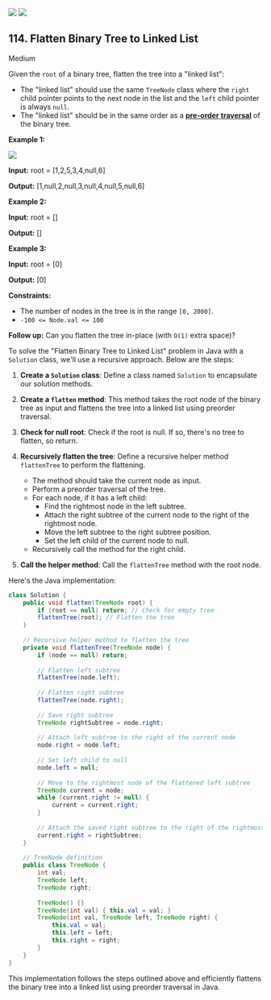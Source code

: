 [![](https://img.shields.io/github/stars/javadev/LeetCode-in-All?label=Stars&style=flat-square)](https://github.com/javadev/LeetCode-in-All)
[![](https://img.shields.io/github/forks/javadev/LeetCode-in-All?label=Fork%20me%20on%20GitHub%20&style=flat-square)](https://github.com/javadev/LeetCode-in-All/fork)

## 114\. Flatten Binary Tree to Linked List

Medium

Given the `root` of a binary tree, flatten the tree into a "linked list":

*   The "linked list" should use the same `TreeNode` class where the `right` child pointer points to the next node in the list and the `left` child pointer is always `null`.
*   The "linked list" should be in the same order as a [**pre-order** **traversal**](https://en.wikipedia.org/wiki/Tree_traversal#Pre-order,_NLR) of the binary tree.

**Example 1:**

![](https://assets.leetcode.com/uploads/2021/01/14/flaten.jpg)

**Input:** root = [1,2,5,3,4,null,6]

**Output:** [1,null,2,null,3,null,4,null,5,null,6] 

**Example 2:**

**Input:** root = []

**Output:** [] 

**Example 3:**

**Input:** root = [0]

**Output:** [0] 

**Constraints:**

*   The number of nodes in the tree is in the range `[0, 2000]`.
*   `-100 <= Node.val <= 100`

**Follow up:** Can you flatten the tree in-place (with `O(1)` extra space)?

To solve the "Flatten Binary Tree to Linked List" problem in Java with a `Solution` class, we'll use a recursive approach. Below are the steps:

1. **Create a `Solution` class**: Define a class named `Solution` to encapsulate our solution methods.

2. **Create a `flatten` method**: This method takes the root node of the binary tree as input and flattens the tree into a linked list using preorder traversal.

3. **Check for null root**: Check if the root is null. If so, there's no tree to flatten, so return.

4. **Recursively flatten the tree**: Define a recursive helper method `flattenTree` to perform the flattening.
   - The method should take the current node as input.
   - Perform a preorder traversal of the tree.
   - For each node, if it has a left child:
     - Find the rightmost node in the left subtree.
     - Attach the right subtree of the current node to the right of the rightmost node.
     - Move the left subtree to the right subtree position.
     - Set the left child of the current node to null.
   - Recursively call the method for the right child.

5. **Call the helper method**: Call the `flattenTree` method with the root node.

Here's the Java implementation:

```java
class Solution {
    public void flatten(TreeNode root) {
        if (root == null) return; // Check for empty tree
        flattenTree(root); // Flatten the tree
    }
    
    // Recursive helper method to flatten the tree
    private void flattenTree(TreeNode node) {
        if (node == null) return;
        
        // Flatten left subtree
        flattenTree(node.left);
        
        // Flatten right subtree
        flattenTree(node.right);
        
        // Save right subtree
        TreeNode rightSubtree = node.right;
        
        // Attach left subtree to the right of the current node
        node.right = node.left;
        
        // Set left child to null
        node.left = null;
        
        // Move to the rightmost node of the flattened left subtree
        TreeNode current = node;
        while (current.right != null) {
            current = current.right;
        }
        
        // Attach the saved right subtree to the right of the rightmost node
        current.right = rightSubtree;
    }
    
    // TreeNode definition
    public class TreeNode {
        int val;
        TreeNode left;
        TreeNode right;
        
        TreeNode() {}
        TreeNode(int val) { this.val = val; }
        TreeNode(int val, TreeNode left, TreeNode right) {
            this.val = val;
            this.left = left;
            this.right = right;
        }
    }
}
```

This implementation follows the steps outlined above and efficiently flattens the binary tree into a linked list using preorder traversal in Java.